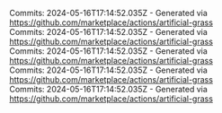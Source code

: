 Commits: 2024-05-16T17:14:52.035Z - Generated via https://github.com/marketplace/actions/artificial-grass
<br>
Commits: 2024-05-16T17:14:52.035Z - Generated via https://github.com/marketplace/actions/artificial-grass
<br>
Commits: 2024-05-16T17:14:52.035Z - Generated via https://github.com/marketplace/actions/artificial-grass
<br>
Commits: 2024-05-16T17:14:52.035Z - Generated via https://github.com/marketplace/actions/artificial-grass
<br>
Commits: 2024-05-16T17:14:52.035Z - Generated via https://github.com/marketplace/actions/artificial-grass
<br>
